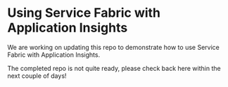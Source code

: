 # Using Service Fabric with Application Insights

We are working on updating this repo to demonstrate how to use Service Fabric with Application Insights.

The completed repo is not quite ready, please check back here within the next couple of days!

